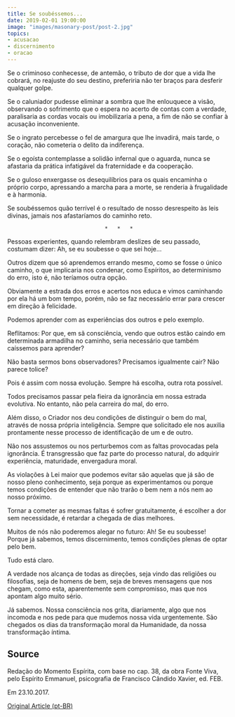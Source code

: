 ```yaml
---
title: Se soubéssemos...
date: 2019-02-01 19:00:00
image: "images/masonary-post/post-2.jpg"
topics: 
- acusacao
- discernimento
- oracao
---
```


Se o criminoso conhecesse, de antemão, o tributo de dor que a vida lhe cobrará,
no reajuste do seu destino, preferiria não ter braços para desferir qualquer
golpe.

Se o caluniador pudesse eliminar a sombra que lhe enlouquece a visão,
observando o sofrimento que o espera no acerto de contas com a verdade,
paralisaria as cordas vocais ou imobilizaria a pena, a fim de não se confiar à
acusação inconveniente.

Se o ingrato percebesse o fel de amargura que lhe invadirá, mais tarde, o
coração, não cometeria o delito da indiferença.

Se o egoísta contemplasse a solidão infernal que o aguarda, nunca se afastaria
da prática infatigável da fraternidade e da cooperação.

Se o guloso enxergasse os desequilíbrios para os quais encaminha o próprio
corpo, apressando a marcha para a morte, se renderia à frugalidade e à
harmonia.

Se soubéssemos quão terrível é o resultado de nosso desrespeito às leis
divinas, jamais nos afastaríamos do caminho reto.

                                   *   *   *

Pessoas experientes, quando relembram deslizes de seu passado, costumam dizer:
Ah, se eu soubesse o que sei hoje...

Outros dizem que só aprendemos errando mesmo, como se fosse o único caminho, o
que implicaria nos condenar, como Espíritos, ao determinismo do erro, isto é,
não teríamos outra opção.

Obviamente a estrada dos erros e acertos nos educa e vimos caminhando por ela
há um bom tempo, porém, não se faz necessário errar para crescer em direção à
felicidade.

Podemos aprender com as experiências dos outros e pelo exemplo.

Reflitamos: Por que, em sã consciência, vendo que outros estão caindo em
determinada armadilha no caminho, seria necessário que também caíssemos para
aprender?

Não basta sermos bons observadores? Precisamos igualmente cair? Não parece
tolice?

Pois é assim com nossa evolução. Sempre há escolha, outra rota possível.

Todos precisamos passar pela fieira da ignorância em nossa estrada evolutiva.
No entanto, não pela carreira do mal, do erro.

Além disso, o Criador nos deu condições de distinguir o bem do mal, através de
nossa própria inteligência. Sempre que solicitado ele nos auxilia prontamente
nesse processo de identificação de um e de outro.

Não nos assustemos ou nos perturbemos com as faltas provocadas pela ignorância.
É transgressão que faz parte do processo natural, do adquirir experiência,
maturidade, envergadura moral.

As violações à Lei maior que podemos evitar são aquelas que já são de nosso
pleno conhecimento, seja porque as experimentamos ou porque temos condições de
entender que não trarão o bem nem a nós nem ao nosso próximo.

Tornar a cometer as mesmas faltas é sofrer gratuitamente, é escolher a dor sem
necessidade, é retardar a chegada de dias melhores.

Muitos de nós não poderemos alegar no futuro: Ah! Se eu soubesse! Porque já
sabemos, temos discernimento, temos condições plenas de optar pelo bem.

Tudo está claro.

A verdade nos alcança de todas as direções, seja vindo das religiões ou
filosofias, seja de homens de bem, seja de breves mensagens que nos chegam,
como esta, aparentemente sem compromisso, mas que nos apontam algo muito sério.

Já sabemos. Nossa consciência nos grita, diariamente, algo que nos incomoda e
nos pede para que mudemos nossa vida urgentemente. São chegados os dias da
transformação moral da Humanidade, da nossa transformação íntima.

## Source
Redação do Momento Espírita, com base no
cap. 38, da obra Fonte Viva, pelo Espírito Emmanuel,
psicografia de Francisco Cândido Xavier, ed. FEB.

Em 23.10.2017.


[Original Article (pt-BR)](http://momento.com.br/pt/ler_texto.php?id=5244)
